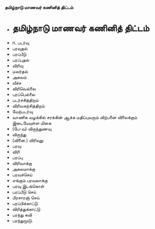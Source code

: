 **தமிழ்நாடு மாணவர் கணினித் திட்டம்**
- # தமிழ்நாடு மாணவர் கணினித் திட்டம்
- n. படர்வு
- பரவுதல்
- பரப்பீடு
- பரப்புதல்
- விரிவு
- மலர்தல்
- அகலம்
- வீச்ச
- விரிவெல்லை
- பரப்பெல்லை
- படர்ச்சித்திறம்
- விரிவகற்சித்திறம்
- மேற்படர்வு
- வாணிக வழக்கில் சரக்கின் ஆக்க மதிப்புவரும் விற்பனை விலைக்கும் இடையேயுள்ள மிகை
- (பே-வ) விருந்துணவு
- விருந்து
- (வினை.) விரிவுறு
- பரவு
- விரி
- பரப்பு
- விரிவாக்கு
- அகலமாக்கு
- பரவச்செய்
- எங்கும் பரவலாக்கு
- பரவு இடங்கொள்
- பரப்பீடு செய்
- பிரசாரஞ் செய்
- பரப்பிக்காட்டு
- விரித்துக்காட்டு
- பரந்து கவி
- பரந்துமூடு.

